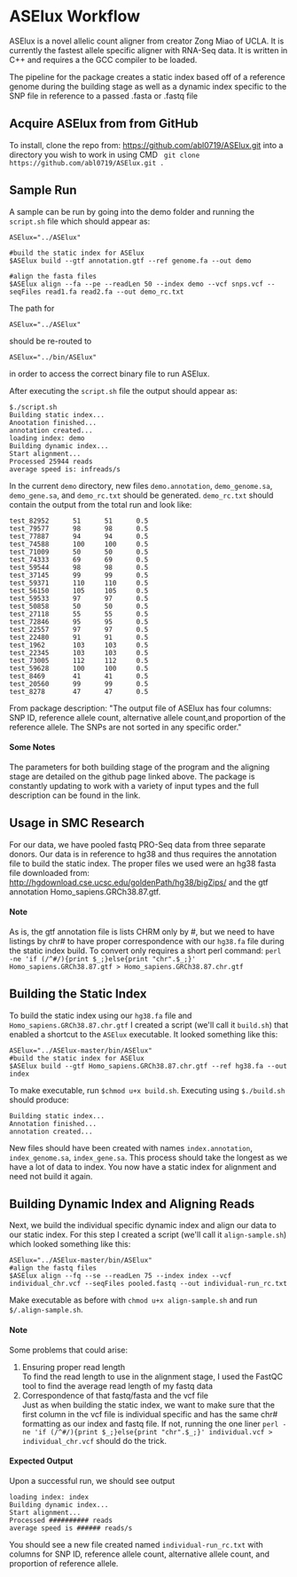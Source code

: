 # ASElux Workflow

ASElux is a novel allelic count aligner from creator Zong Miao of UCLA. It is currently the fastest allele specific aligner with RNA-Seq data. It is written in C++ and requires a the GCC compiler to be loaded.

The pipeline for the package creates a static index based off of a reference genome during the building stage as well as a dynamic index specific to the SNP file in reference to a passed .fasta or .fastq file

## Acquire ASElux from from GitHub

 To install, clone the repo from: <https://github.com/abl0719/ASElux.git> into a directory you wish to work in using CMD ``` git clone https://github.com/abl0719/ASElux.git .```

## Sample Run 
A sample can be run by going into the demo folder and running the ```script.sh``` file which should appear as:

```{bash}
ASElux="../ASElux"

#build the static index for ASElux
$ASElux build --gtf annotation.gtf --ref genome.fa --out demo

#align the fasta files
$ASElux align --fa --pe --readLen 50 --index demo --vcf snps.vcf --seqFiles read1.fa read2.fa --out demo_rc.txt
```

The path for  
```{bash}
ASElux="../ASElux"
```
should be re-routed to  
```{bash}
ASElux="../bin/ASElux"
```
in order to access the correct binary file to run ASElux.



After executing the ```script.sh``` file the output should appear as:
```
$./script.sh
Building static index...
Anootation finished...
annotation created...
loading index: demo
Building dynamic index... 
Start alignment... 
Processed 25944 reads
average speed is: infreads/s
```
In the current ```demo``` directory, new files ```demo.annotation```, ```demo_genome.sa```, ```demo_gene.sa```, and ```demo_rc.txt``` should be generated. ```demo_rc.txt``` should contain the output from the total run and look like:
```
test_82952      51      51      0.5
test_79577      98      98      0.5
test_77887      94      94      0.5
test_74588      100     100     0.5
test_71009      50      50      0.5
test_74333      69      69      0.5
test_59544      98      98      0.5
test_37145      99      99      0.5
test_59371      110     110     0.5
test_56150      105     105     0.5
test_59533      97      97      0.5
test_50858      50      50      0.5
test_27118      55      55      0.5
test_72846      95      95      0.5
test_22557      97      97      0.5
test_22480      91      91      0.5
test_1962       103     103     0.5
test_22345      103     103     0.5
test_73005      112     112     0.5
test_59628      100     100     0.5
test_8469       41      41      0.5
test_20560      99      99      0.5
test_8278       47      47      0.5
```
From package description: "The output file of ASElux has four columns: SNP ID, reference allele count, alternative allele count,and proportion of the reference allele. The SNPs are not sorted in any specific order."

#### Some Notes
The parameters for both building stage of the program and the aligning stage are detailed on the github page linked above. The package is constantly updating to work with a variety of input types and the full description can be found in the link.

## Usage in SMC Research


For our data, we have pooled fastq PRO-Seq data from three separate donors. Our data is in reference to hg38 and thus requires the annotation file to build the static index. The proper files we used were an hg38 fasta file downloaded from: <http://hgdownload.cse.ucsc.edu/goldenPath/hg38/bigZips/> and the gtf annotation Homo_sapiens.GRCh38.87.gtf.

#### Note
As is, the gtf annotation file is lists CHRM only by #, but we need to have listings by chr# to have proper correspondence with our ```hg38.fa``` file during the static index build. To convert only requires a short perl command: ```perl -ne 'if (/^#/){print $_;}else{print "chr".$_;}' Homo_sapiens.GRCh38.87.gtf > Homo_sapiens.GRCh38.87.chr.gtf``` 

## Building the Static Index

To build the static index using our ```hg38.fa``` file and ```Homo_sapiens.GRCh38.87.chr.gtf``` I created a script (we'll call it ```build.sh```) that enabled a shortcut to the ```ASElux``` executable. It looked something like this:
```
ASElux="../ASElux-master/bin/ASElux"
#build the static index for ASElux
$ASElux build --gtf Homo_sapiens.GRCh38.87.chr.gtf --ref hg38.fa --out index
```
To make executable, run ```$chmod u+x build.sh```. Executing using ```$./build.sh``` should produce:
```
Building static index...
Annotation finished...
annotation created...
```
New files should have been created with names ```index.annotation```, ```index_genome.sa```, ```index_gene.sa```. This process should take the longest as we have a lot of data to index. You now have a static index for alignment and need not build it again.

## Building Dynamic Index and Aligning Reads
Next, we build the individual specific dynamic index and align our data to our static index. For this step I created a script (we'll call it ```align-sample.sh```) which looked something like this:
```
ASElux="../ASElux-master/bin/ASElux"
#align the fastq files
$ASElux align --fq --se --readLen 75 --index index --vcf individual_chr.vcf --seqFiles pooled.fastq --out individual-run_rc.txt
```
Make executable as before with ```chmod u+x align-sample.sh``` and run ```$/.align-sample.sh```.
#### Note
Some problems that could arise:
1. Ensuring proper read length  
To find the read length to use in the alignment stage, I used the FastQC tool to find the average read length of my fastq data
2. Correspondence of that fastq/fasta and the vcf file  
Just as when building the static index, we want to make sure that the first column in the vcf file is individual specific and has the same chr# formatting as our index and fastq file. If not, running the one liner ```perl -ne 'if (/^#/){print $_;}else{print "chr".$_;}' individual.vcf > individual_chr.vcf``` should do the trick.

#### Expected Output
Upon a successful run, we should see output 
```
loading index: index
Building dynamic index...
Start alignment...
Processed ########## reads
average speed is ###### reads/s
```
You should see a new file created named ```individual-run_rc.txt``` with columns for SNP ID, reference allele count, alternative allele count, and proportion of reference allele.
